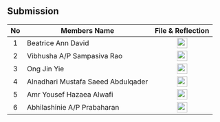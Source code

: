 ## Submission
| No | Members Name |  File & Reflection |
| :-----: |  ------ | :-----: | 
| 1 | Beatrice Ann David |  <a href="https://github.com/miqbaltariq/SECP1513/tree/main/SECP1513-03/Meta Workforce/Beatrice Ann David" ><img src="https://github.com/drshahizan/software-engineering/blob/main/project/project/sec01/curiousity/img/document1.png?raw=true" width="24px" height="24px" ></a> | 
| 2 | Vibhusha A/P Sampasiva Rao | <a href="https://github.com/miqbaltariq/SECP1513/tree/main/SECP1513-03/Meta Workforce/Vibhusha AP Sampasiva Rao" ><img src="https://github.com/drshahizan/software-engineering/blob/main/project/project/sec01/curiousity/img/document1.png?raw=true" width="24px" height="24px" ></a> | 
| 3 | Ong Jin Yie | <a href="https://github.com/miqbaltariq/SECP1513/tree/main/SECP1513-03/Meta Workforce/Ong Jin Yie" ><img src="https://github.com/drshahizan/software-engineering/blob/main/project/project/sec01/curiousity/img/document1.png?raw=true" width="24px" height="24px" ></a> | 
| 4 | Alnadhari Mustafa Saeed Abdulqader | <a href="https://github.com/miqbaltariq/SECP1513/tree/main/SECP1513-03/Meta Workforce/Alnadhari Mustafa Saeed Abdulqader" ><img src="https://github.com/drshahizan/software-engineering/blob/main/project/project/sec01/curiousity/img/document1.png?raw=true" width="24px" height="24px" ></a> | 
| 5 | Amr Yousef Hazaea Alwafi |  <a href="https://github.com/miqbaltariq/SECP1513/tree/main/SECP1513-03/Meta Workforce/Amr Yousef Hazaea Alwafi" ><img src="https://github.com/drshahizan/software-engineering/blob/main/project/project/sec01/curiousity/img/document1.png?raw=true" width="24px" height="24px" ></a> |  
| 6 | Abhilashinie A/P Prabaharan |  <a href="https://github.com/miqbaltariq/SECP1513/tree/main/SECP1513-03/Meta Workforce/Abhilashinie AP Prabaharan" ><img src="https://github.com/drshahizan/software-engineering/blob/main/project/project/sec01/curiousity/img/document1.png?raw=true" width="24px" height="24px" ></a> |  

